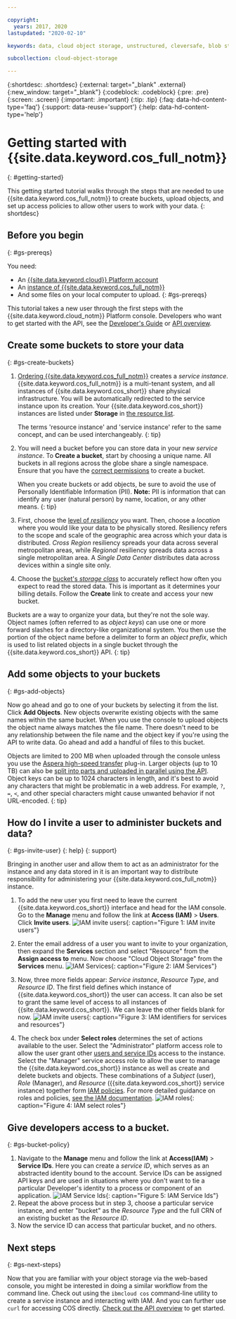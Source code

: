 ```yaml
---

copyright:
  years: 2017, 2020
lastupdated: "2020-02-10"

keywords: data, cloud object storage, unstructured, cleversafe, blob storage, object storage

subcollection: cloud-object-storage

---
```

{:shortdesc: .shortdesc}
{:external: target="_blank" .external}
{:new_window: target="_blank"}
{:codeblock: .codeblock}
{:pre: .pre}
{:screen: .screen}
{:important: .important}
{:tip: .tip}
{:faq: data-hd-content-type='faq'}
{:support: data-reuse='support'}
{:help: data-hd-content-type='help'}

# Getting started with {{site.data.keyword.cos_full_notm}}
{: #getting-started}

This getting started tutorial walks through the steps that are needed to use {{site.data.keyword.cos_full_notm}} to create buckets, upload objects, and set up access policies to allow other users to work with your data.
{: shortdesc}

## Before you begin
{: #gs-prereqs}

You need:
  * An [{{site.data.keyword.cloud}} Platform account](https://cloud.ibm.com)
  * An [instance of {{site.data.keyword.cos_full_notm}}](/docs/services/cloud-object-storage/basics?topic=cloud-object-storage-provision)
  * And some files on your local computer to upload.
{: #gs-prereqs}

This tutorial takes a new user through the first steps with the {{site.data.keyword.cloud_notm}} Platform console. Developers who want to get started with the API, see the [Developer's Guide](/docs/services/cloud-object-storage/basics?topic=cloud-object-storage-gs-dev) or [API overview](/docs/services/cloud-object-storage/api-reference?topic=cloud-object-storage-compatibility-api).

## Create some buckets to store your data
{: #gs-create-buckets}

1. [Ordering {{site.data.keyword.cos_full_notm}}](/docs/services/cloud-object-storage/basics?topic=cloud-object-storage-provision) creates a _service instance_. {{site.data.keyword.cos_full_notm}} is a multi-tenant system, and all instances of {{site.data.keyword.cos_short}} share physical infrastructure. You will be automatically redirected to the service instance upon its creation. Your {{site.data.keyword.cos_short}} instances are listed under **Storage** in [the resource list](https://cloud.ibm.com/resources).

   The terms 'resource instance' and 'service instance' refer to the same concept, and can be used interchangeably.
   {: tip}

1. You will need a bucket before you can store data in your new _service instance_. To **Create a bucket**, start by choosing a unique name. All buckets in all regions across the globe share a single namespace. Ensure that you have the [correct permissions](/docs/services/cloud-object-storage/iam?topic=cloud-object-storage-iam-bucket-permissions) to create a bucket.

   When you create buckets or add objects, be sure to avoid the use of Personally Identifiable Information (PII). **Note:** PII is information that can identify any user (natural person) by name, location, or any other means.
   {: tip}

1. First, choose the [level of _resiliency_](/docs/services/cloud-object-storage/basics?topic=cloud-object-storage-endpoints) you want. Then, choose a _location_ where you would like your data to be physically stored. Resiliency refers to the scope and scale of the geographic area across which your data is distributed. _Cross Region_ resiliency spreads your data across several metropolitan areas, while _Regional_ resiliency spreads data across a single metropolitan area. A _Single Data Center_ distributes data across devices within a single site only.

1. Choose the [bucket's _storage class_](/docs/services/cloud-object-storage/basics?topic=cloud-object-storage-classes) to accurately reflect how often you expect to read the stored data. This is important as it determines your billing details. Follow the **Create** link to create and access your new bucket.

Buckets are a way to organize your data, but they're not the sole way. Object names (often referred to as _object keys_) can use one or more forward slashes for a directory-like organizational system. You then use the portion of the object name before a delimiter to form an _object prefix_, which is used to list related objects in a single bucket through the {{site.data.keyword.cos_short}} API.
{: tip}

## Add some objects to your buckets
{: #gs-add-objects}

Now go ahead and go to one of your buckets by selecting it from the list. Click **Add Objects**. New objects overwrite existing objects with the same names within the same bucket. When you use the console to upload objects the object name always matches the file name. There doesn't need to be any relationship between the file name and the object key if you're using the API to write data. Go ahead and add a handful of files to this bucket.

Objects are limited to 200 MB when uploaded through the console unless you use the [Aspera high-speed transfer](/docs/services/cloud-object-storage/basics?topic=cloud-object-storage-upload) plug-in. Larger objects (up to 10 TB) can also be [split into parts and uploaded in parallel using the API](/docs/services/cloud-object-storage/basics?topic=cloud-object-storage-large-objects). Object keys can be up to 1024 characters in length, and it's best to avoid any characters that might be problematic in a web address. For example, `?`, `=`, `<`, and other special characters might cause unwanted behavior if not URL-encoded.
{: tip}

## How do I invite a user to administer buckets and data?
{: #gs-invite-user}
{: help}
{: support}

Bringing in another user and allow them to act as an administrator for the instance and any data stored in it is an important way to distribute responsibility for administering your {{site.data.keyword.cos_full_notm}} instance.

1. To add the new user you first need to leave the current {{site.data.keyword.cos_short}} interface and head for the IAM console. Go to the **Manage** menu and follow the link at **Access (IAM)** > **Users**. Click **Invite users**.
   ![IAM invite users](https://s3.us.cloud-object-storage.appdomain.cloud/docs-resources/console_iam_invitebtn.png){: caption="Figure 1: IAM invite users"}
   
1. Enter the email address of a user you want to invite to your organization, then expand the **Services** section and select "Resource" from the **Assign access to** menu. Now choose "Cloud Object Storage" from the **Services** menu.
   ![IAM Services](https://s3.us.cloud-object-storage.appdomain.cloud/docs-resources/console_iam_services.png){: caption="Figure 2: IAM Services"}
   
1. Now, three more fields appear: _Service instance_, _Resource Type_, and _Resource ID_. The first field defines which instance of {{site.data.keyword.cos_short}} the user can access. It can also be set to grant the same level of access to all instances of {{site.data.keyword.cos_short}}. We can leave the other fields blank for now.
   ![IAM invite users](https://s3.us.cloud-object-storage.appdomain.cloud/docs-resources/console_iam_servicesdropdowns.png){: caption="Figure 3: IAM identifiers for services and resources"}
   
1. The check box under **Select roles** determines the set of actions available to the user. Select the "Administrator" platform access role to allow the user grant other [users and service IDs](/docs/services/cloud-object-storage/iam?topic=cloud-object-storage-iam-overview) access to the instance. Select the "Manager" service access role to allow the user to manage the {{site.data.keyword.cos_short}} instance as well as create and delete buckets and objects. These combinations of a _Subject_ (user), _Role_ (Manager), and _Resource_ ({{site.data.keyword.cos_short}} service instance) together form [IAM policies](/docs/services/cloud-object-storage/iam?topic=cloud-object-storage-iam-overview#getting-started-with-iam). For more detailed guidance on roles and policies, [see the IAM documentation](/docs/iam?topic=iam-userroles).
   ![IAM roles](https://s3.us.cloud-object-storage.appdomain.cloud/docs-resources/console_iam_roles.png){: caption="Figure 4: IAM select roles"}


## Give developers access to a bucket.
{: #gs-bucket-policy}

  1. Navigate to the **Manage** menu and follow the link at **Access(IAM)** > **Service IDs**.  Here you can create a _service ID_, which serves as an abstracted identity bound to the account. Service IDs can be assigned API keys and are used in situations where you don't want to tie a particular Developer's identity to a process or component of an application.
	![IAM Service Ids](https://s3.us.cloud-object-storage.appdomain.cloud/docs-resources/console_iam_serviceid.png){: caption="Figure 5: IAM Service Ids"}
  2. Repeat the above process but in step 3, choose a particular service instance, and enter "bucket" as the _Resource Type_ and the full CRN of an existing bucket as the _Resource ID_.
  3. Now the service ID can access that particular bucket, and no others.

## Next steps
{: #gs-next-steps}

Now that you are familiar with your object storage via the web-based console, you might be interested in doing a similar workflow from the command line. Check out using the `ibmcloud cos` command-line utility to create a service instance and interacting with IAM. And you can further use `curl` for accessing COS directly. [Check out the API overview](/docs/services/cloud-object-storage/api-reference?topic=cloud-object-storage-compatibility-api) to get started.
